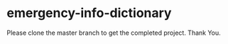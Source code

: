 # emergency-info-dictionary

Please clone the master branch to get the completed project. Thank You.
